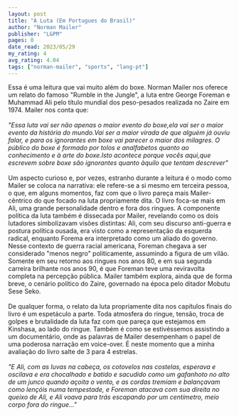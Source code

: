 ```yaml
---
layout: post
title: "A Luta (Em Portugues do Brasil)"
author: "Norman Mailer"
publisher: "L&PM"
pages: 0
date_read: 2023/05/29
my_rating: 4
avg_rating: 4.04
tags: ["norman-mailer", "sports", "lang-pt"]
---
```


Essa é uma leitura que vai muito além do boxe. Norman Mailer nos oferece um relato do famoso "Rumble in the Jungle", a luta entre George Foreman e Muhammad Ali pelo título mundial dos peso-pesados realizada no Zaire em 1974. Mailer nos conta que:<br/><br/><i>"Essa luta vai ser não apenas o maior evento do boxe,ela vai ser o maior evento da história do mundo.Vai ser a maior virada de que alguém já ouviu falar, e para os ignorantes em boxe vai parecer o maior dos milagres. O público do boxe é formado por tolos e analfabetos quanto ao conhecimento e à arte do boxe.Isto acontece porque vocês aqui,que escrevem sobre boxe são ignorantes quanto àquilo que tentam descrever"</i><br/><br/>Um aspecto curioso e, por vezes, estranho durante a leitura é o modo como Mailer se coloca na narrativa: ele refere-se a si mesmo em terceira pessoa, o que, em alguns momentos, faz com que o livro pareça mais Mailer-cêntrico do que focado na luta propriamente dita.  O livro foca-se mais em Ali, uma grande personalidade dentro e fora dos ringues. A componente política da luta também é dissecada por Mailer, revelando como os dois lutadores simbolizavam visões distintas: Ali, com seu discurso anti-guerra e postura política ousada, era visto como a representação da esquerda radical, enquanto Forema era interpretado como um aliado do governo. Nesse contexto de guerra racial americana, Foreman chegava a ser considerado "menos negro" politicamente, assumindo a figura de um vilão. Somente em seu retorno aos ringues nos anos 80, e em sua segunda carreira brilhante nos anos 90, é que Foreman teve uma reviravolta completa na percepção pública. Mailer também explora, ainda que de forma breve, o cenário político do Zaire, governado na época pelo ditador Mobutu Sese Seko.<br/><br/>De qualquer forma, o relato da luta propriamente dita nos capítulos finais do livro é um espetáculo a parte. Toda atmosfera do ringue, tensão, troca de golpes e brutalidade da luta faz com que pareça que estejamos em Kinshasa, ao lado do ringue. Também é como se estivéssemos assistindo a um documentário, onde as palavras de Mailer desempenham o papel de uma poderosa narração em voice-over. É neste momento que a minha avaliação do livro salte de 3 para 4 estrelas.<br/><br/><i>"E Ali, com as luvas na cabeça, os cotovelos nas costelas, esperava e oscilava e era chocalhado e batido e sacudido como um gafanhoto no alto de um junco quando açoita o vento, e as cordas tremiam e balançavam como lençóis numa tempestade, e Foreman atacava com sua direita no queixo de Ali, e Ali voava para trás escapando por um centímetro, meio corpo fora do ringue…"</i>

